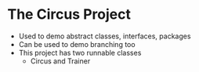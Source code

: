 # The Circus Project

- Used to demo abstract classes, interfaces, packages
- Can be used to demo branching too
- This project has two runnable classes
   - Circus and Trainer